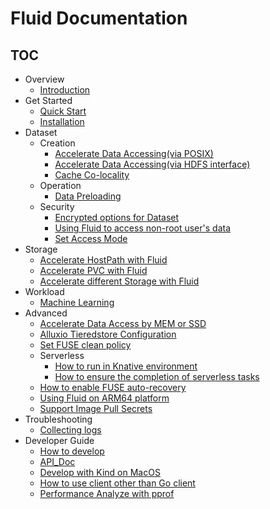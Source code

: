 # Fluid Documentation

<!-- markdownlint-disable MD007 -->
<!-- markdownlint-disable MD032 -->

## TOC

+ Overview
  - [Introduction](userguide/overview.md)
+ Get Started
  - [Quick Start](userguide/get_started.md)
  - [Installation](userguide/install.md)
+ Dataset
  + Creation
    - [Accelerate Data Accessing(via POSIX)](samples/accelerate_data_accessing.md)
    - [Accelerate Data Accessing(via HDFS interface)](samples/accelerate_data_accessing_by_hdfs.md)
    - [Cache Co-locality](samples/data_co_locality.md)
  + Operation
    - [Data Preloading](samples/data_warmup.md)
  + Security
    - [Encrypted options for Dataset](samples/use_encryptoptions.md)
    - [Using Fluid to access non-root user's data](samples/nonroot_access.md)
    - [Set Access Mode](samples/data_accessmodes.md)
+ Storage
    - [Accelerate HostPath with Fluid](samples/hostpath.md)
    - [Accelerate PVC with Fluid](samples/accelerate_pvc.md)
    - [Accelerate different Storage with Fluid](samples/accelerate_different_storage.md)
+ Workload
  - [Machine Learning](samples/machinelearning.md)
+ Advanced   
  - [Accelerate Data Access by MEM or SSD](samples/accelerate_data_by_mem_or_ssd.md)
  - [Alluxio Tieredstore Configuration](samples/tieredstore_config.md)
  - [Set FUSE clean policy](samples/fuse_clean_policy.md)
  + Serverless
    - [How to run in Knative environment](samples/knative.md)
    - [How to ensure the completion of serverless tasks](samples/application_controller.md)
  - [How to enable FUSE auto-recovery](samples/fuse_recover.md)
  - [Using Fluid on ARM64 platform](samples/arm64.md)
  - [Support Image Pull Secrets](samples/image_pull_secrets.md)
+ Troubleshooting
  - [Collecting logs](userguide/troubleshooting.md)
+ Developer Guide
  - [How to develop](dev/how_to_develop.md)
  - [API_Doc](dev/api_doc.md)
  - [Develop with Kind on MacOS](dev/dev_with_kind.md)
  - [How to use client other than Go client](dev/multiple-client-support.md)
  - [Performance Analyze with pprof](dev/pprof.md)
